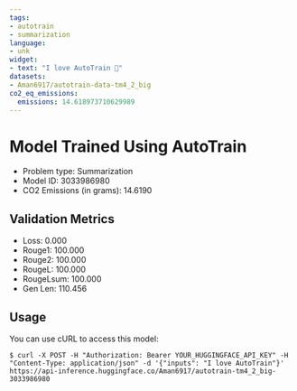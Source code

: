 ```yaml
---
tags:
- autotrain
- summarization
language:
- unk
widget:
- text: "I love AutoTrain 🤗"
datasets:
- Aman6917/autotrain-data-tm4_2_big
co2_eq_emissions:
  emissions: 14.618973710629989
---
```


# Model Trained Using AutoTrain

- Problem type: Summarization
- Model ID: 3033986980
- CO2 Emissions (in grams): 14.6190

## Validation Metrics

- Loss: 0.000
- Rouge1: 100.000
- Rouge2: 100.000
- RougeL: 100.000
- RougeLsum: 100.000
- Gen Len: 110.456

## Usage

You can use cURL to access this model:

```
$ curl -X POST -H "Authorization: Bearer YOUR_HUGGINGFACE_API_KEY" -H "Content-Type: application/json" -d '{"inputs": "I love AutoTrain"}' https://api-inference.huggingface.co/Aman6917/autotrain-tm4_2_big-3033986980
```
